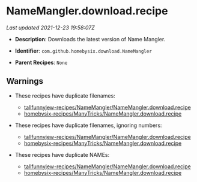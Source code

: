 # NameMangler.download.recipe

_Last updated 2021-12-23 19:58:07Z_

- **Description**: Downloads the latest version of Name Mangler.

- **Identifier**: `com.github.homebysix.download.NameMangler`

- **Parent Recipes**: `None`

## Warnings

- These recipes have duplicate filenames:
    - [tallfunnyjew-recipes/NameMangler/NameMangler.download.recipe](/autopkg-dupe-tracker/tallfunnyjew-recipes/NameMangler/NameMangler.download.recipe)
    - [homebysix-recipes/ManyTricks/NameMangler.download.recipe](/autopkg-dupe-tracker/homebysix-recipes/ManyTricks/NameMangler.download.recipe)

- These recipes have duplicate filenames, ignoring numbers:
    - [tallfunnyjew-recipes/NameMangler/NameMangler.download.recipe](/autopkg-dupe-tracker/tallfunnyjew-recipes/NameMangler/NameMangler.download.recipe)
    - [homebysix-recipes/ManyTricks/NameMangler.download.recipe](/autopkg-dupe-tracker/homebysix-recipes/ManyTricks/NameMangler.download.recipe)

- These recipes have duplicate NAMEs:
    - [tallfunnyjew-recipes/NameMangler/NameMangler.download.recipe](/autopkg-dupe-tracker/tallfunnyjew-recipes/NameMangler/NameMangler.download.recipe)
    - [homebysix-recipes/ManyTricks/NameMangler.download.recipe](/autopkg-dupe-tracker/homebysix-recipes/ManyTricks/NameMangler.download.recipe)